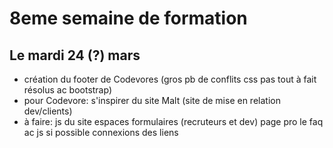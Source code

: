# 8eme semaine de formation

## Le mardi 24 (?) mars

- création du footer de Codevores (gros pb de conflits css  pas tout à fait résolus ac bootstrap)
- pour Codevore: s'inspirer du site Malt (site de mise en relation dev/clients)
- à faire: js du site 
              espaces formulaires (recruteurs et dev)
              page pro
              le faq ac js si possible
              connexions des liens

